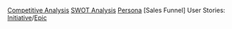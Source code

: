 [Competitive Analysis](/competitive-analysis)
[SWOT Analysis](/SWOT)
[Persona](/persona)
[Sales Funnel]
User Stories: [Initiative](/initiative)/[Epic](/epic)
